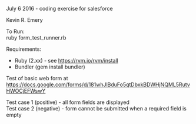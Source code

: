 July 6 2016 - coding exercise for salesforce

Kevin R. Emery

To Run:  
ruby form_test_runner.rb

Requirements:
* Ruby (2.xx) - see https://rvm.io/rvm/install  
* Bundler (gem install bundler)


Test of basic web form at https://docs.google.com/forms/d/181whJlBduFo5qtDbxkBDWHjNQML5RutvHWOCjEFWswY

Test case 1 (positive) - all form fields are displayed  
Test case 2 (negative) - form cannot be submitted when a required field is empty  
